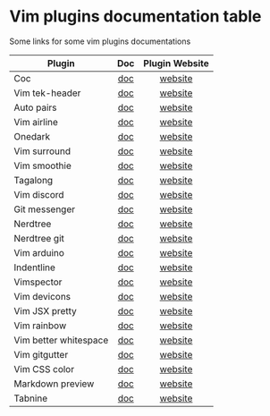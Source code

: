 # Vim plugins documentation table

Some links for some vim plugins documentations

|Plugin               |Doc                                    |Plugin Website|
|---------------------|:-------------------------------------:|:-:|
|Coc                  |[doc](plugins/coc.md)                  |[website]()|
|Vim tek-header       |[doc](plugins/vim-tek-header.md)       |[website]()|
|Auto pairs           |[doc](plugins/auto-pairs.md)           |[website]()|
|Vim airline          |[doc](plugins/airline.md)              |[website]()|
|Onedark              |[doc](plugins/onedark.md)              |[website]()|
|Vim surround         |[doc](plugins/vim-surround.md)         |[website]()|
|Vim smoothie         |[doc](plugins/vim-smoothie.md)         |[website]()|
|Tagalong             |[doc](plugins/tagalong.md)             |[website]()|
|Vim discord          |[doc](plugins/vim-discord.md)          |[website]()|
|Git messenger        |[doc](plugins/git-messenger.md)        |[website]()|
|Nerdtree             |[doc](plugins/nerdtree.md)             |[website]()|
|Nerdtree git         |[doc](plugins/nerdtree-git.md)         |[website]()|
|Vim arduino          |[doc](plugins/vim-arduino.md)          |[website]()|
|Indentline           |[doc](plugins/indentline.md)           |[website]()|
|Vimspector           |[doc](plugins/vimspector.md)           |[website]()|
|Vim devicons         |[doc](plugins/vim-devicons.md)         |[website]()|
|Vim JSX pretty       |[doc](plugins/vim-jsx-pretty.md)       |[website]()|
|Vim rainbow          |[doc](plugins/vim-rainbow.md)          |[website]()|
|Vim better whitespace|[doc](plugins/vim-better-whitespace.md)|[website]()|
|Vim gitgutter        |[doc](plugins/vim-gitgutter.md)        |[website]()|
|Vim CSS color        |[doc](plugins/vim-css-color.md)        |[website]()|
|Markdown preview     |[doc](plugins/markdown-preview.md)     |[website]()|
|Tabnine              |[doc](plugins/tabnine.md)              |[website]()|
